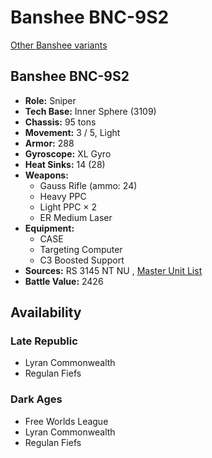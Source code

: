 # Banshee BNC-9S2 

[Other Banshee variants](../banshee.md) 

## Banshee BNC-9S2 

- **Role:** Sniper 
- **Tech Base:** Inner Sphere (3109) 
- **Chassis:** 95 tons 
- **Movement:** 3 / 5, Light 
- **Armor:** 288 
- **Gyroscope:** XL Gyro 
- **Heat Sinks:** 14 (28) 
- **Weapons:** 
  - Gauss Rifle (ammo: 24) 
  - Heavy PPC 
  - Light PPC × 2 
  - ER Medium Laser 
- **Equipment:** 
  - CASE 
  - Targeting Computer 
  - C3 Boosted Support 
- **Sources:** RS 3145 NT NU , [Master Unit List](http://masterunitlist.info/Unit/Details/6844/banshee-bnc-9s2) 
- **Battle Value:** 2426 

## Availability 

### Late Republic 

- Lyran Commonwealth 
- Regulan Fiefs 

### Dark Ages 

- Free Worlds League 
- Lyran Commonwealth 
- Regulan Fiefs 


